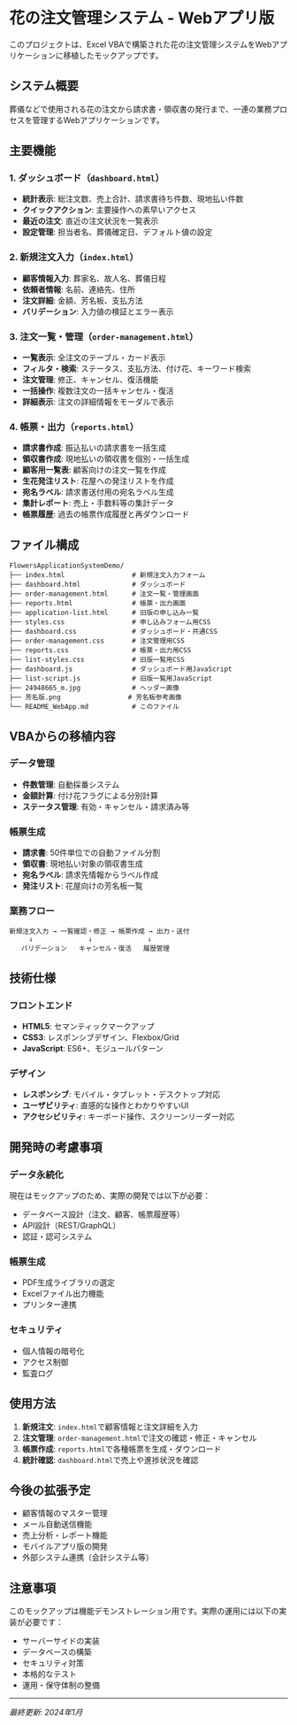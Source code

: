 # 花の注文管理システム - Webアプリ版

このプロジェクトは、Excel VBAで構築された花の注文管理システムをWebアプリケーションに移植したモックアップです。

## システム概要

葬儀などで使用される花の注文から請求書・領収書の発行まで、一連の業務プロセスを管理するWebアプリケーションです。

## 主要機能

### 1. ダッシュボード（`dashboard.html`）
- **統計表示**: 総注文数、売上合計、請求書待ち件数、現地払い件数
- **クイックアクション**: 主要操作への素早いアクセス
- **最近の注文**: 直近の注文状況を一覧表示
- **設定管理**: 担当者名、葬儀確定日、デフォルト値の設定

### 2. 新規注文入力（`index.html`）
- **顧客情報入力**: 葬家名、故人名、葬儀日程
- **依頼者情報**: 名前、連絡先、住所
- **注文詳細**: 金額、芳名板、支払方法
- **バリデーション**: 入力値の検証とエラー表示

### 3. 注文一覧・管理（`order-management.html`）
- **一覧表示**: 全注文のテーブル・カード表示
- **フィルタ・検索**: ステータス、支払方法、付け花、キーワード検索
- **注文管理**: 修正、キャンセル、復活機能
- **一括操作**: 複数注文の一括キャンセル・復活
- **詳細表示**: 注文の詳細情報をモーダルで表示

### 4. 帳票・出力（`reports.html`）
- **請求書作成**: 振込払いの請求書を一括生成
- **領収書作成**: 現地払いの領収書を個別・一括生成
- **顧客用一覧表**: 顧客向けの注文一覧を作成
- **生花発注リスト**: 花屋への発注リストを作成
- **宛名ラベル**: 請求書送付用の宛名ラベル生成
- **集計レポート**: 売上・手数料等の集計データ
- **帳票履歴**: 過去の帳票作成履歴と再ダウンロード

## ファイル構成

```
FlowersApplicationSystemDemo/
├── index.html                 # 新規注文入力フォーム
├── dashboard.html             # ダッシュボード
├── order-management.html      # 注文一覧・管理画面
├── reports.html               # 帳票・出力画面
├── application-list.html      # 旧版の申し込み一覧
├── styles.css                 # 申し込みフォーム用CSS
├── dashboard.css              # ダッシュボード・共通CSS
├── order-management.css       # 注文管理用CSS
├── reports.css                # 帳票・出力用CSS
├── list-styles.css            # 旧版一覧用CSS
├── dashboard.js               # ダッシュボード用JavaScript
├── list-script.js             # 旧版一覧用JavaScript
├── 24948665_m.jpg             # ヘッダー画像
├── 芳名版.png                 # 芳名板参考画像
└── README_WebApp.md           # このファイル
```

## VBAからの移植内容

### データ管理
- **件数管理**: 自動採番システム
- **金額計算**: 付け花フラグによる分別計算
- **ステータス管理**: 有効・キャンセル・請求済み等

### 帳票生成
- **請求書**: 50件単位での自動ファイル分割
- **領収書**: 現地払い対象の領収書生成
- **宛名ラベル**: 請求先情報からラベル作成
- **発注リスト**: 花屋向けの芳名板一覧

### 業務フロー
```
新規注文入力 → 一覧確認・修正 → 帳票作成 → 出力・送付
     ↓              ↓              ↓
   バリデーション   キャンセル・復活   履歴管理
```

## 技術仕様

### フロントエンド
- **HTML5**: セマンティックマークアップ
- **CSS3**: レスポンシブデザイン、Flexbox/Grid
- **JavaScript**: ES6+、モジュールパターン

### デザイン
- **レスポンシブ**: モバイル・タブレット・デスクトップ対応
- **ユーザビリティ**: 直感的な操作とわかりやすいUI
- **アクセシビリティ**: キーボード操作、スクリーンリーダー対応

## 開発時の考慮事項

### データ永続化
現在はモックアップのため、実際の開発では以下が必要：
- データベース設計（注文、顧客、帳票履歴等）
- API設計（REST/GraphQL）
- 認証・認可システム

### 帳票生成
- PDF生成ライブラリの選定
- Excelファイル出力機能
- プリンター連携

### セキュリティ
- 個人情報の暗号化
- アクセス制御
- 監査ログ

## 使用方法

1. **新規注文**: `index.html`で顧客情報と注文詳細を入力
2. **注文管理**: `order-management.html`で注文の確認・修正・キャンセル
3. **帳票作成**: `reports.html`で各種帳票を生成・ダウンロード
4. **統計確認**: `dashboard.html`で売上や進捗状況を確認

## 今後の拡張予定

- 顧客情報のマスター管理
- メール自動送信機能
- 売上分析・レポート機能
- モバイルアプリ版の開発
- 外部システム連携（会計システム等）

## 注意事項

このモックアップは機能デモンストレーション用です。実際の運用には以下の実装が必要です：
- サーバーサイドの実装
- データベースの構築
- セキュリティ対策
- 本格的なテスト
- 運用・保守体制の整備

---

*最終更新: 2024年1月*